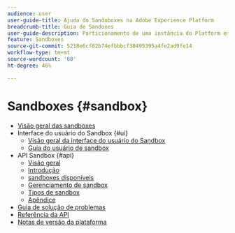 ```yaml
---
audience: user
user-guide-title: Ajuda do Sandoboxes na Adobe Experience Platform
breadcrumb-title: Guia de Sandoxes
user-guide-description: Particionamento de uma instância do Platform em ambientes virtuais para desenvolvimento, teste e implantação de aplicativos.
feature: Sandboxes
source-git-commit: 5218e6cf82b74efbbbcf30495395a4fe2ad9fe14
workflow-type: tm+mt
source-wordcount: '60'
ht-degree: 46%

---
```



# Sandboxes {#sandbox}

* [Visão geral das sandboxes](home.md)
* Interface do usuário do Sandbox {#ui}
   * [Visão geral da interface do usuário do Sandbox](ui/overview.md)
   * [Guia do usuário de sandbox](ui/user-guide.md)
* API Sandbox {#api}
   * [Visão geral](api/overview.md)
   * [Introdução](api/getting-started.md)
   * [sandboxes disponíveis](api/available.md)
   * [Gerenciamento de sandbox](api/sandboxes.md)
   * [Tipos de sandbox](api/types.md)
   * [Apêndice](api/appendix.md)
* [Guia de solução de problemas](troubleshooting-guide.md)
* [Referência da API](https://www.adobe.io/experience-platform-apis/references/sandbox)
* [Notas de versão da plataforma](https://www.adobe.com/go/platform-release-notes-en)